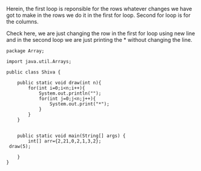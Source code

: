 
Herein, the first loop is reponsible for the rows whatever changes we have got to make in the rows we do it in the first for loop. 
Second for loop is for the columns.

Check here, we are just changing the row in the first for loop using new line and in the second loop we are just printing the * without changing the line. 
```
package Array;

import java.util.Arrays;

public class Shiva {

    public static void draw(int n){
        for(int i=0;i<n;i++){
            System.out.println("");
            for(int j=0;j<n;j++){
                System.out.print("*");
            }
        }
    }


    public static void main(String[] args) {
        int[] arr={2,21,0,2,1,3,2};
 draw(5);

    }
}

```
